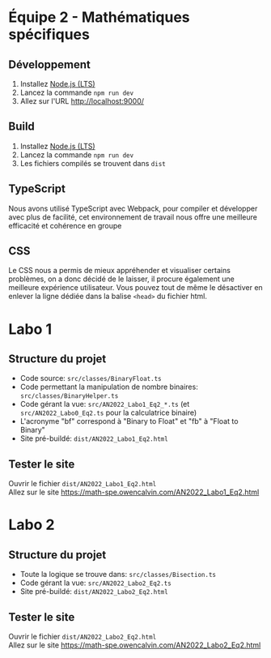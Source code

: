 # Équipe 2 - Mathématiques spécifiques

## Développement
1. Installez [Node.js (LTS)](https://nodejs.org/en/)
2. Lancez la commande `npm run dev`
3. Allez sur l'URL [http://localhost:9000/](http://localhost:9000/)

## Build
1. Installez [Node.js (LTS)](https://nodejs.org/en/)
2. Lancez la commande `npm run dev`
3. Les fichiers compilés se trouvent dans `dist`

## TypeScript
Nous avons utilisé TypeScript avec Webpack, pour compiler et développer avec plus de facilité, cet environnement de travail nous offre une meilleure efficacité et cohérence en groupe

## CSS
Le CSS nous a permis de mieux appréhender et visualiser certains problèmes, on a donc décidé de le laisser, il procure également une meilleure expérience utilisateur. Vous pouvez tout de même le désactiver en enlever la ligne dédiée dans la balise `<head>` du fichier html.

# Labo 1
## Structure du projet
- Code source: `src/classes/BinaryFloat.ts`
- Code permettant la manipulation de nombre binaires: `src/classes/BinaryHelper.ts`
- Code gérant la vue: `src/AN2022_Labo1_Eq2_*.ts` (et `src/AN2022_Labo0_Eq2.ts` pour la calculatrice binaire)
- L'acronyme "bf" correspond à "Binary to Float" et "fb" à "Float to Binary"
- Site pré-buildé: `dist/AN2022_Labo1_Eq2.html`

## Tester le site
Ouvrir le fichier `dist/AN2022_Labo1_Eq2.html`  
Allez sur le site https://math-spe.owencalvin.com/AN2022_Labo1_Eq2.html

# Labo 2
## Structure du projet
- Toute la logique se trouve dans: `src/classes/Bisection.ts`
- Code gérant la vue: `src/AN2022_Labo2_Eq2.ts`
- Site pré-buildé: `dist/AN2022_Labo2_Eq2.html`

## Tester le site
Ouvrir le fichier `dist/AN2022_Labo2_Eq2.html`  
Allez sur le site https://math-spe.owencalvin.com/AN2022_Labo2_Eq2.html

